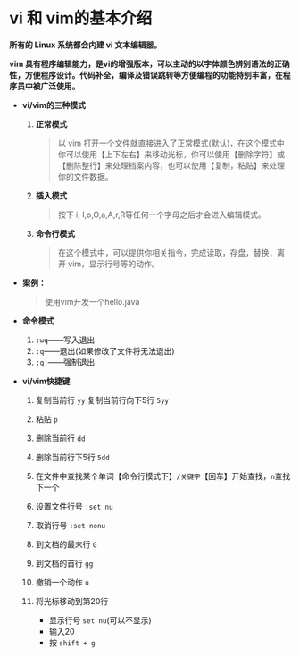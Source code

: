 # vi 和 vim的基本介绍

**所有的 Linux 系统都会内建 vi 文本编辑器。**

**vim 具有程序编辑能力，是vi的增强版本，可以主动的以字体颜色辨别语法的正确性，方便程序设计。代码补全，编译及错误跳转等方便编程的功能特别丰富，在程序员中被广泛使用。**

* **vi/vim的三种模式**

  1. **正常模式**

     > 以 vim 打开一个文件就直接进入了正常模式(默认)，在这个模式中你可以使用【上下左右】来移动光标，你可以使用【删除字符】或【删除整行】来处理档案内容，也可以使用【复制，粘贴】来处理你的文件数据。

  2. **插入模式**

     > 按下 i, I,o,O,a,A,r,R等任何一个字母之后才会进入编辑模式。

  3. **命令行模式**

     > 在这个模式中，可以提供你相关指令，完成读取，存盘，替换，离开 vim，显示行号等的动作。

* **案例：**

  > 使用vim开发一个hello.java

* **命令模式**
  1. `:wq`——写入退出
  2. `:q`——退出(如果修改了文件将无法退出)
  3. `:q!`——强制退出

* **vi/vim快捷键**

  1. 复制当前行 `yy` 复制当前行向下5行 `5yy`
  2. 粘贴 `p`

  3. 删除当前行 `dd`
  4. 删除当前行下5行 `5dd`
  5. 在文件中查找某个单词【命令行模式下】`/关键字`【回车】开始查找，`n`查找下一个
  6. 设置文件行号 `:set nu`
  7. 取消行号 `:set nonu`
  8. 到文档的最末行 `G`
  9. 到文档的首行 `gg`
  10. 撤销一个动作 `u`
  11. 将光标移动到第20行 
      * 显示行号 `set nu`(可以不显示)
      * 输入20
      * 按 `shift + g`